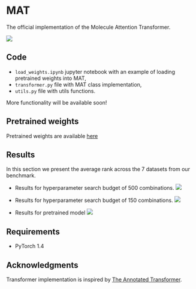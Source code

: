 # MAT
The official implementation of the Molecule Attention Transformer.

![](https://github.com/gmum/MAT/blob/master/assets/MAT.png)


## Code
- `load_weights.ipynb` jupyter notebook with an example of loading pretrained weights into MAT,
- `transformer.py` file with MAT class implementation,
- `utils.py` file with utils functions.

More functionality will be available soon!


## Pretrained weights
Pretrained weights are available [here](https://drive.google.com/open?id=11-TZj8tlnD7ykQGliO9bCrySJNBnYD2k)


## Results
In this section we present the average rank across the 7 datasets from our benchmark.

- Results for hyperparameter search budget of 500 combinations.
![](https://github.com/gmum/MAT/blob/master/assets/results_500.png)

- Results for hyperparameter search budget of 150 combinations.
![](https://github.com/gmum/MAT/blob/master/assets/results_150.png)

- Results for pretrained model
![](https://github.com/gmum/MAT/blob/master/assets/results_pretrained.png)


## Requirements
- PyTorch 1.4


## Acknowledgments
Transformer implementation is inspired by [The Annotated Transformer](https://nlp.seas.harvard.edu/2018/04/03/attention.html).
